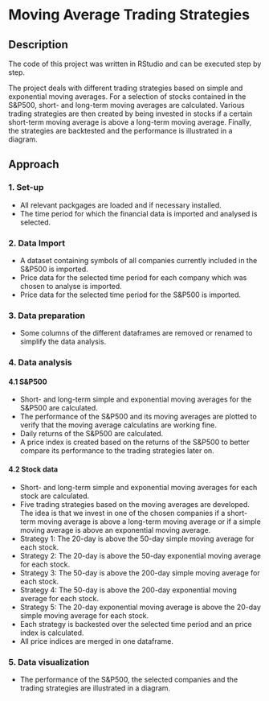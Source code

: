 # Moving Average Trading Strategies

## Description
The code of this project was written in RStudio and can be executed step by step.

The project deals with different trading strategies based on simple and exponential moving averages.
For a selection of stocks contained in the S&P500, short- and long-term moving averages are calculated.
Various trading strategies are then created by being invested in stocks if a certain short-term moving average is above a long-term moving average.
Finally, the strategies are backtested and the performance is illustrated in a diagram.

## Approach
### 1. Set-up
- All relevant packgages are loaded and if necessary installed.
- The time period for which the financial data is imported and analysed is selected.

### 2. Data Import
- A dataset containing symbols of all companies currently included in the S&P500 is imported.
- Price data for the selected time period for each company which was chosen to analyse is imported.
- Price data for the selected time period for the S&P500 is imported.

### 3. Data preparation
- Some columns of the different dataframes are removed or renamed to simplify the data analysis.

### 4. Data analysis
#### 4.1 S&P500
- Short- and long-term simple and exponential moving averages for the S&P500 are calculated.
- The performance of the S&P500 and its moving averages are plotted to verify that the moving average calculatins are working fine.
- Daily returns of the S&P500 are calculated.
- A price index is created based on the returns of the S&P500 to better compare its performance to the trading strategies later on.
#### 4.2 Stock data
- Short- and long-term simple and exponential moving averages for each stock are calculated.
- Five trading strategies based on the moving averages are developed. The idea is that we invest in one of the chosen companies if a short-term moving average is above a long-term moving average or if a simple moving average is above an exponential moving average.
- Strategy 1: The 20-day is above the 50-day simple moving average for each stock.
- Strategy 2: The 20-day is above the 50-day exponential moving average for each stock.
- Strategy 3: The 50-day is above the 200-day simple moving average for each stock.
- Strategy 4: The 50-day is above the 200-day exponential moving average for each stock.
- Strategy 5: The 20-day exponential moving average is above the 20-day simple moving average for each stock.
- Each strategy is backested over the selected time period and an price index is calculated.
- All price indices are merged in one dataframe.

### 5. Data visualization
- The performance of the S&P500, the selected companies and the trading strategies are illustrated in a diagram.
